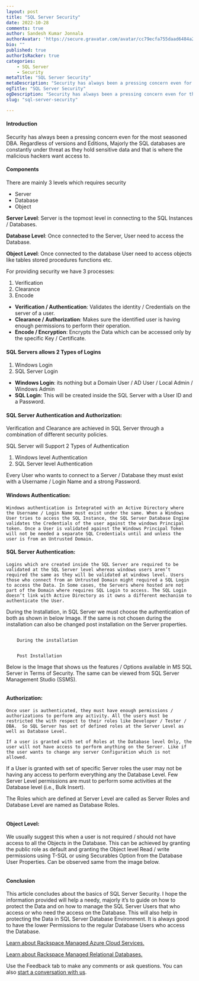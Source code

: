 ```yaml
---
layout: post
title: "SQL Server Security"
date: 2022-10-28
comments: true
author: Sandesh Kumar Jonnala
authorAvatar: 'https://secure.gravatar.com/avatar/cc79ecfa755daad6484a2763ca44890b'
bio: ""
published: true
authorIsRacker: true
categories:
    - SQL Server
    - Security
metaTitle: "SQL Server Security"
metaDescription: "Security has always been a pressing concern even for the most seasoned DBA. Regardless of versions and Editions, Majorly the SQL databases are constantly under threat as they hold sensitive data and that is where the malicious hackers want access to."
ogTitle: "SQL Server Security"
ogDescription: "Security has always been a pressing concern even for the most seasoned DBA. Regardless of versions and Editions, Majorly the SQL databases are constantly under threat as they hold sensitive data and that is where the malicious hackers want access to."
slug: "sql-server-security"

---
```

#### Introduction 

Security has always been a pressing concern even for the most seasoned DBA. Regardless of versions and Editions, Majorly the SQL databases are constantly under threat as they hold sensitive data and that is where the malicious hackers want access to.

<!--more-->

#### Components
There are mainly 3 levels which requires security 

- Server 
-	Database 
-	Object 

**Server Level**: Server is the topmost level in connecting to the SQL Instances / Databases.


**Database Level**: Once connected to the Server, User need to access the Database.


**Object Level**: Once connected to the database User need to access objects like tables stored procedures functions etc.

For providing security we have 3 processes:
1.	Verification
2.	Clearance
3.	Encode


- **Verification / Authentication**: Validates the identity / Credentials on the server of a user.
- **Clearance / Authorization**: Makes sure the identified user is having enough permissions to perform their operation.
- **Encode / Encryption**: Encrypts the Data which can be accessed only by the specific Key / Certificate.


#### SQL Servers allows 2 Types of Logins
1.	Windows Login 
2.	SQL Server Login
- **Windows Login**: its nothing but a Domain User / AD User / Local Admin / Windows Admin
- **SQL Login**: This will be created inside the SQL Server with a User ID and a Password.

#### SQL Server Authentication and Authorization:

Verification and Clearance are achieved in SQL Server through a combination of different security policies.

SQL Server will Support 2 Types of Authentication
1.	Windows level Authentication
2.	SQL Server level Authentication

Every User who wants to connect to a Server / Database they must exist with a Username / Login Name and a strong Password.

#### Windows Authentication:
	Windows authentication is Integrated with an Active Directory where the Username / Login Name must exist under the same. When a Windows User tries to access the SQL Instance, the SQL Server Database Engine validates the Credentials of the user against the windows Principal token. Once a User is validated against the Windows Principal Token will not be needed a separate SQL Credentials until and unless the user is from an Untrusted Domain.

#### SQL Server Authentication:
	Logins which are created inside the SQL Server are required to be validated at the SQL Server level whereas windows users aren’t required the same as they will be validated at windows level. Users those who connect from an Untrusted Domain might required a SQL Login to access the Data. In Some cases, the Servers where hosted are not part of the Domain where requires SQL Login to access. The SQL Login doesn’t link with Active Directory as it owns a different mechanism to authenticate the User.

During the Installation, in SQL Server we must choose the authentication of both as shown in below Image. If the same is not chosen during the installation can also be changed post installation on the Server properties.

<img src=Picture1.png title="" alt="">

        During the installation

<img src=Picture2.png title="" alt="">

        Post Installation

Below is the Image that shows us the features / Options available in MS SQL Server in Terms of Security. The same can be viewed from SQL Server Management Studio (SSMS).

  <img src=Picturex.png title="" alt="">

#### Authorization: 

	Once user is authenticated, they must have enough permissions / authorizations to perform any activity. All the users must be restricted the with respect to their roles like Developer / Tester / DBA.  So SQL Server has set of defined roles at the Server Level as well as Database Level.

	If a user is granted with set of Roles at the Database level Only, the user will not have access to perform anything on the Server. Like if the user wants to change any server Configuration which is not allowed. 
	
  If a User is granted with set of specific Server roles the user may not be having any access to perform everything any the Database Level. Few Server Level permissions are must to perform some activities at the Database level (i.e., Bulk Insert). 


The Roles which are defined at Server Level are called as Server Roles and Database Level are named as Database Roles.

<img src=Picturey.png title="" alt="">


#### Object Level:

We usually suggest this when a user is not required / should not have access to all the Objects in the Database. This can be achieved by granting the public role as default and granting the Object level Read / write permissions using T-SQL or using Securables Option from the Database User Properties. Can be observed same from the image below.

<img src=Picture5.png title="" alt="">

#### Conclusion

This article concludes about the basics of SQL Server Security. I hope the information provided will help a needy, majorly it’s to guide on how to protect the Data and on how to manage the SQL Server Users that who access or who need the access on the Database. This will also help in protecting the Data in SQL Server Database Environment. It is always good to have the lower Permissions to the regular Database Users who access the Database.






































<a class="cta purple" id="cta" href="https://www.rackspace.com/cloud/azure">Learn about Rackspace Managed Azure Cloud Services.</a>

<a class="cta purple" id="cta" href="https://www.rackspace.com/data/managed-sql"> Learn about Rackspace Managed Relational Databases.</a>


Use the Feedback tab to make any comments or ask questions. You can also
[start a conversation with us](https://www.rackspace.com/contact).